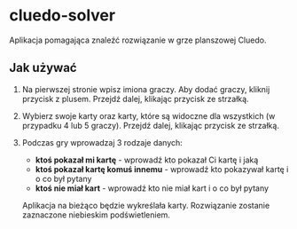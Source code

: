# cluedo-solver

Aplikacja pomagająca znaleźć rozwiązanie w grze planszowej Cluedo.

## Jak używać

1. Na pierwszej stronie wpisz imiona graczy. Aby dodać graczy, kliknij przycisk z plusem. Przejdź dalej, klikając przycisk ze strzałką.
2. Wybierz swoje karty oraz karty, które są widoczne dla wszystkich (w przypadku 4 lub 5 graczy). Przejdź dalej, klikając przycisk ze strzałką.
3. Podczas gry wprowadzaj 3 rodzaje danych:

   - **ktoś pokazał mi kartę** - wprowadź kto pokazał Ci kartę i jaką
   - **ktoś pokazał kartę komuś innemu** - wprowadź kto pokazywał kartę i o co był pytany
   - **ktoś nie miał kart** - wprowadź kto nie miał kart i o co był pytany

   Aplikacja na bieżąco będzie wykreślała karty. Rozwiązanie zostanie zaznaczone niebieskim podświetleniem.

